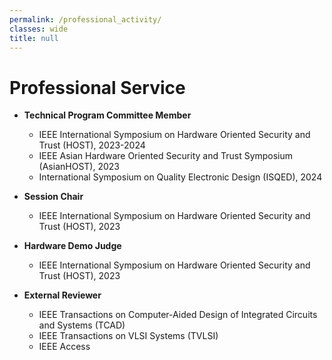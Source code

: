 ```yaml
---
permalink: /professional_activity/
classes: wide
title: null
---
```


# Professional Service

- **Technical Program Committee Member**
	- IEEE International Symposium on Hardware Oriented Security and Trust (HOST), 2023-2024
	- IEEE Asian Hardware Oriented Security and Trust Symposium (AsianHOST), 2023
	- International Symposium on Quality Electronic Design (ISQED), 2024

- **Session Chair**
	- IEEE International Symposium on Hardware Oriented Security and Trust (HOST), 2023

- **Hardware Demo Judge**
	- IEEE International Symposium on Hardware Oriented Security and Trust (HOST), 2023

- **External Reviewer**
	- IEEE Transactions on Computer-Aided Design of Integrated Circuits and Systems (TCAD)
	- IEEE Transactions on VLSI Systems (TVLSI)
	- IEEE Access
